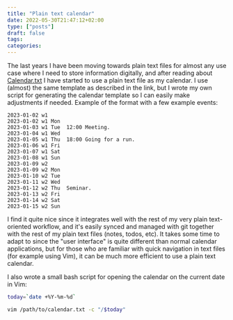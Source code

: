 ```yaml
---
title: "Plain text calendar"
date: 2022-05-30T21:47:12+02:00
type: ["posts"]
draft: false
tags:
categories:
---
```


The last years I have been moving towards plain text files for almost any use case where I need to store information digitally, and after reading about [Calendar.txt](https://terokarvinen.com/2021/calendar-txt/) I have started to use a plain text file as my calendar.
I use (almost) the same template as described in the link, but I wrote my own script for generating the calendar template so I can easily make adjustments if needed.
Example of the format with a few example events:

```
2023-01-02 w1
2023-01-02 w1 Mon 
2023-01-03 w1 Tue  12:00 Meeting.
2023-01-04 w1 Wed 
2023-01-05 w1 Thu  18:00 Going for a run.
2023-01-06 w1 Fri 
2023-01-07 w1 Sat 
2023-01-08 w1 Sun 
2023-01-09 w2
2023-01-09 w2 Mon 
2023-01-10 w2 Tue 
2023-01-11 w2 Wed 
2023-01-12 w2 Thu  Seminar.
2023-01-13 w2 Fri 
2023-01-14 w2 Sat 
2023-01-15 w2 Sun 
```

I find it quite nice since it integrates well with the rest of my very plain text-oriented workflow, and it's easily synced and managed with git together with the rest of my plain text files (notes, todos, etc).
It takes some time to adapt to since the "user interface" is quite different than normal calendar applications, but for those who are familiar with quick navigation in text files (for example using Vim), it can be much more efficient to use a plain text calendar.

I also wrote a small bash script for opening the calendar on the current date in Vim:


```sh
today=`date +%Y-%m-%d`

vim /path/to/calendar.txt -c "/$today"
```
